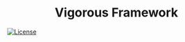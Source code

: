 <h1 align="center">
  Vigorous Framework
</h1>

[![License](https://img.shields.io/badge/license-MIT-green)](https://github.com/datonescvrlae/vigorous-framework/blob/main/LICENSE.md)

